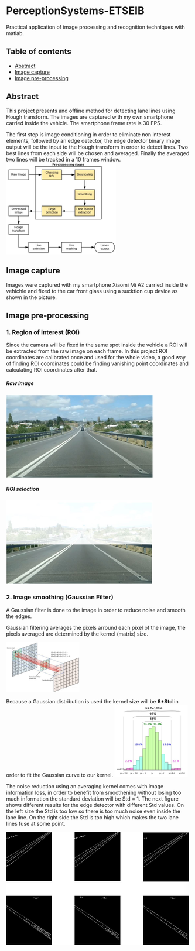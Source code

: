 # PerceptionSystems-ETSEIB
Practical application of image processing and recognition techniques with matlab.

## Table of contents

* [Abstract](#abstract)
* [Image capture](#image-capture)
* [Image pre-processing](#image-pre-processing)

## Abstract
This project presents and offline method for detecting lane lines using Hough transform.
The images are captured with my own smartphone carried inside the vehicle. The smartphone frame rate is 30 FPS.

The first step is image conditioning in order to eliminate non interest elements, followed by an edge detector, the edge detector binary image output will be the input to the Hough transform in order to detect lines. Two best lines from each side will be chosen and averaged. Finally the averaged two lines will be tracked in a 10 frames window.
<img src="/Video_Demos/img/pipeline.JPG" width="300">

## Image capture
Images were captured with my smartphone Xiaomi Mi A2 carried inside the vehichle and fixed to the car front glass using a sucktion cup device as shown in the picture.

## Image pre-processing
### 1. Region of interest (ROI)
Since the camera will be fixed in the same spot inside the vehicle a ROI will be extracted from the raw image on each frame. In this project ROI coordinates are calibrated once and used for the whole video, a good way of finding ROI coordinates could be finding vanishing point coordinates and calculating ROI coordinates after that.

##### Raw image
<img src="/Video_Demos/img/raw_image.JPG" width="400">

##### ROI selection
<img src="/Video_Demos/img/roi_selection.JPG" width="400">

### 2. Image  smoothing (Gaussian Filter)
A Gaussian filter is done to the image in order to reduce noise and smooth the edges.

Gaussian filtering averages the pixels arround each pixel of the image, the pixels averaged are determined by the kernel (matrix) size.

<img src="/Video_Demos/img/gauss_filt.jpg" width="200">

Because a Gaussian distribution is used the kernel size will be **6*Std** in order to fit the Gaussian curve to our kernel.
<img src="/Video_Demos/img/std_dev.jpg" width="200">

The noise reduction using an averaging kernel comes with image information loss, in order to benefit from smoothening without losing too much information the standard deviation will be Std = 1. The next figure shows different results for the edge detector with different Std values. On the left size the Std is too low so there is too much noise even inside the lane line. On the right side the Std is too high which makes the two lane lines fuse at some point. 

<img src="/Video_Demos/img/gauss_comparison.JPG" width="500">

